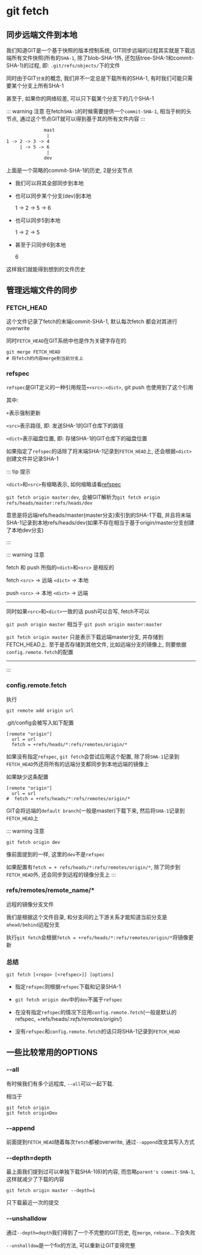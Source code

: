 # git fetch

## 同步远端文件到本地

我们知道GIT是一个基于快照的版本控制系统, GIT同步远端的过程其实就是下载远端所有文件快照(所有的`SHA-1`, 除了blob-SHA-1外, 还包括tree-SHA-1和commit-SHA-1)的过程, 即: `.git/refs/objects/`下的文件

同时由于GIT`分支`的概念, 我们并不一定总是下载所有的SHA-1, 有时我们可能只需要某个分支上所有SHA-1

甚至于, 如果你的网络较差, 可以只下载某个分支下的几个SHA-1

::: warning 注意
在fetch`SHA-1`的时候需要提供一个`commit-SHA-1`, 相当于树的头节点, 通过这个节点GIT就可以得到基于其的所有文件内容
:::

```html
              mast
               |
1 -> 2 -> 3 -> 4
     | -> 5 -> 6
               |
              dev
```

上面是一个简略的commit-SHA-1的历史, 2是分支节点

- 我们可以将其全部同步到本地
- 也可以同步某个分支(dev)到本地

  1 -> 2 -> 5 -> 6

- 也可以同步5到本地

  1 -> 2 -> 5

- 甚至于只同步6到本地

  6

这样我们就能得到想到的文件历史

## 管理远端文件的同步

### FETCH_HEAD

这个文件记录了fetch的末端commit-SHA-1, 默认每次fetch 都会对其进行overwrite

同时`FETCH_HEAD`在GIT系统中也是作为关键字存在的

```shell
git merge FETCH_HEAD
# 将fetch的内容merge到当前分支上
```

### refspec

`refspec`是GIT定义的一种引用规范`+<src>:<dict>`, git push 也使用到了这个引用

其中:

`+`表示强制更新

`<src>`表示路径, 即: 发送SHA-1的GIT仓库下的路径

`<dict>`表示磁盘位置, 即: 存储SHA-1的GIT仓库下的磁盘位置

如果指定了`refspec`的话除了将末端SHA-1记录到`FETCH_HEAD`上, 还会根据`<dict>`创建文件并记录SHA-1

::: tip 提示

`<dict>`和`<src>`有缩略表示, 如何缩略请看[refspec](/git/refspec)

`git fetch origin master:dev`, 会被GIT解析为`git fetch origin refs/heads/master:refs/heads/dev`

意思是将远端refs/heads/master(master分支)索引到的SHA-1下载, 并且将末端SHA-1记录到本地refs/heads/dev(如果不存在相当于基于origin/master分支创建了本地dev分支)

:::

::: warning 注意

fetch 和 push 所指的`<dict>`和`<src>` 是相反的

fetch `<src>` -> 远端 `<dict>` -> 本地

push `<src>` -> 本地 `<dict>` -> 远端

---

同时如果`<src>`和`<dict>`一致的话 push可以合写, fetch不可以

`git push origin master` 相当于 `git push origin master:master`

`git fetch origin master` 只是表示下载远端master分支, 并存储到FETCH_HEAD上. 至于是否存储到其他文件, 比如远端分支的镜像上, 则要依据`config.remote.fetch`的配置

---
:::

### config.remote.fetch

执行
```shell
git remote add origin url
```

.git/config会被写入如下配置

```git
[remote "origin"]
  url = url
  fetch = +refs/heads/*:refs/remotes/origin/*
```

如果没有指定`refspec`, `git fetch`会尝试应用这个配置, 除了将`SHA-1`记录到`FETCH_HEAD`外还将所有的远端分支都同步到本地远端的镜像上

如果缺少这条配置

```git
[remote "origin"]
  url = url
#  fetch = +refs/heads/*:refs/remotes/origin/*
```
GIT会将远端的`default branch`(一般是master)下载下来, 然后将`SHA-1`记录到`FETCH_HEAD`上

::: warning 注意

`git fetch origin dev`

像前面提到的一样, 这里的`dev`不是`refspec`

如果配置有`fetch = + refs/heads/*:refs/remotes/origin/*`, 除了同步到`FETCH_HEAD`外, 还会同步到远程的镜像分支上
:::

### refs/remotes/remote_name/*

远程的镜像分支文件

我们是根据这个文件目录, 和分支间的上下游关系才能知道当前分支是`ahead/behind`远程分支

执行`git fetch`会根据`fetch = +refs/heads/*:refs/remotes/origin/*`将镜像更新

### 总结

`git fetch [<repo> [<refspec>]] [options]`

- 指定`refspec`则根据`refspec`下载和记录SHA-1

- `git fetch origin dev`中的`dev`不属于`refspec`

- 在没有指定`refspec`的情况下应用`config.remote.fetch`(一般是默认的refspec, +refs/heads/*:refs/remotes/origin/*)

- 没有`refspec`和`config.remote.fetch`的话只将SHA-1记录到`FETCH_HEAD`

## 一些比较常用的OPTIONS

### --all

有时候我们有多个远程库, `--all`可以一起下载.

相当于

```
git fetch origin
git fetch originDev
```

### --append

前面提到`FETCH_HEAD`随着每次`fetch`都被overwrite, 通过`--append`改变其写入方式

### --depth=depth

最上面我们提到过可以单独下载SHA-1(6)的内容, 而忽略`parent's commit-SHA-1`, 这样就减少了下载的内容

```
git fetch origin master --depth=1
```

只下载最近一次的提交

### --unshalldow

通过`--depth=depth`我们得到了一个不完整的GIT历史, 在`merge`, `rebase`...下会失败

`--unshalldow`是一个fix的方法, 可以重新让GIT变得完整
